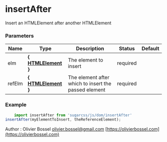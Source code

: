 # insertAfter

Insert an HTMLElement after another HTMLElement



### Parameters
Name  |  Type  |  Description  |  Status  |  Default
------------  |  ------------  |  ------------  |  ------------  |  ------------
elm  |  **{ [HTMLElement](https://developer.mozilla.org/fr/docs/Web/API/HTMLElement) }**  |  The element to insert  |  required  |
refElm  |  **{ [HTMLElement](https://developer.mozilla.org/fr/docs/Web/API/HTMLElement) }**  |  The element after which to insert the passed element  |  required  |

### Example
```js
	import insertAfter from 'sugarcss/js/dom/insertAfter'
insertAfter(myElementToInsert, theReferenceElement);
```
Author : Olivier Bossel [olivier.bossel@gmail.com](mailto:olivier.bossel@gmail.com) [https://olivierbossel.com](https://olivierbossel.com)